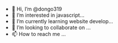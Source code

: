 - 👋 Hi, I’m @dongo319
- 👀 I’m interested in javascript...
- 🌱 I’m currently learning website develop...
- 💞️ I’m looking to collaborate on ...
- 📫 How to reach me ...

<!---
dongo319/dongo319 is a ✨ special ✨ repository because its `README.md` (this file) appears on your GitHub profile.
You can click the Preview link to take a look at your changes.
--->
